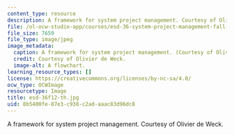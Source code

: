 ```yaml
---
content_type: resource
description: A framework for system project management. Courtesy of Olivier de Weck.
file: /ol-ocw-studio-app/courses/esd-36-system-project-management-fall-2012/8b5400fe87e3c938c2adaaac83d96dc8_esd-36f12-th.jpg
file_size: 7659
file_type: image/jpeg
image_metadata:
  caption: A framework for system project management. (Courtesy of Olivier de Weck.)
  credit: Courtesy of Olivier de Weck.
  image-alt: A flowchart.
learning_resource_types: []
license: https://creativecommons.org/licenses/by-nc-sa/4.0/
ocw_type: OCWImage
resourcetype: Image
title: esd-36f12-th.jpg
uid: 8b5400fe-87e3-c938-c2ad-aaac83d96dc8
---
```

A framework for system project management. Courtesy of Olivier de Weck.